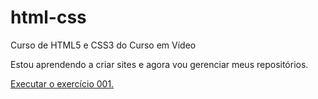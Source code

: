 # html-css
 Curso de HTML5 e CSS3 do Curso em Vídeo

 Estou aprendendo a criar sites e agora vou gerenciar meus repositórios.

<a href="https://andersoninn.github.io/html-css/EXERCICIOS/ex001/index.html" target="_blank"> Executar o exercício 001.</a>

